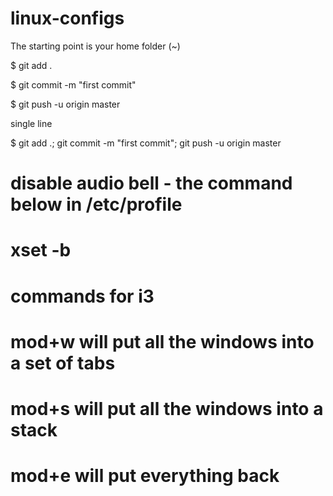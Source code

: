 # linux-configs

The starting point is your home folder (~)

$ git add .

$ git commit -m "first commit"

$ git push -u origin master

single line

$ git add .; git commit -m "first commit"; git push -u origin  master


# disable audio bell - the command below in /etc/profile
# xset -b

# commands for i3
# mod+w will put all the windows into a set of tabs
# mod+s will put all the windows into a stack
# mod+e will put everything back